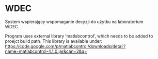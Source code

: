 WDEC
====

System wspierający wspomaganie decyzji do użytku na laboratorium WDEC.

Program uses external library 'matlabcontrol',
which needs to be added to proejct build path.
This library is available under:
https://code.google.com/p/matlabcontrol/downloads/detail?name=matlabcontrol-4.1.0.jar&can=2&q=
